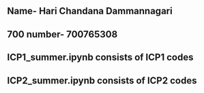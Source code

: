 ## Name- Hari Chandana Dammannagari
## 700 number- 700765308
## ICP1_summer.ipynb consists of ICP1 codes
## ICP2_summer.ipynb consists of ICP2 codes
